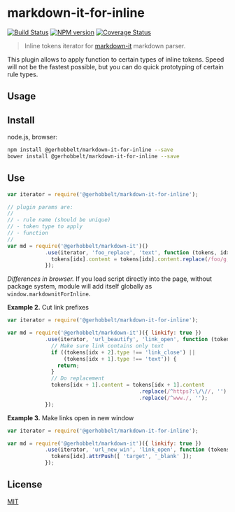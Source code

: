 # markdown-it-for-inline

[![Build Status](https://img.shields.io/travis/GerHobbelt/markdown-it-for-inline/master.svg?style=flat)](https://travis-ci.org/GerHobbelt/markdown-it-for-inline)
[![NPM version](https://img.shields.io/npm/v/@gerhobbelt/markdown-it-for-inline.svg?style=flat)](https://www.npmjs.org/package/@gerhobbelt/markdown-it-for-inline)
[![Coverage Status](https://img.shields.io/coveralls/GerHobbelt/markdown-it-for-inline/master.svg?style=flat)](https://coveralls.io/r/GerHobbelt/markdown-it-for-inline)

> Inline tokens iterator for [markdown-it](https://github.com/markdown-it/markdown-it) markdown parser.

This plugin allows to apply function to certain types of inline tokens. Speed
will not be the fastest possible, but you can do quick prototyping of certain
rule types.


## Usage

## Install

node.js, browser:

```bash
npm install @gerhobbelt/markdown-it-for-inline --save
bower install @gerhobbelt/markdown-it-for-inline --save
```

## Use

```js
var iterator = require('@gerhobbelt/markdown-it-for-inline');

// plugin params are:
//
// - rule name (should be unique)
// - token type to apply
// - function
//
var md = require('@gerhobbelt/markdown-it')()
            .use(iterator, 'foo_replace', 'text', function (tokens, idx) {
              tokens[idx].content = tokens[idx].content.replace(/foo/g, 'bar');
            });
```

_Differences in browser._ If you load script directly into the page, without
package system, module will add itself globally as `window.markdownitForInline`.


__Example 2.__ Cut link prefixes

```js
var iterator = require('@gerhobbelt/markdown-it-for-inline');

var md = require('@gerhobbelt/markdown-it')({ linkify: true })
            .use(iterator, 'url_beautify', 'link_open', function (tokens, idx) {
              // Make sure link contains only text
              if ((tokens[idx + 2].type !== 'link_close') ||
                  (tokens[idx + 1].type !== 'text')) {
                return;
              }
              // Do replacement
              tokens[idx + 1].content = tokens[idx + 1].content
                                          .replace(/^https?:\/\//, '')
                                          .replace(/^www./, '');
            });
```

__Example 3.__ Make links open in new window

```js
var iterator = require('@gerhobbelt/markdown-it-for-inline');

var md = require('@gerhobbelt/markdown-it')({ linkify: true })
            .use(iterator, 'url_new_win', 'link_open', function (tokens, idx) {
              tokens[idx].attrPush([ 'target', '_blank' ]);
            });
```


## License

[MIT](https://github.com/GerHobbelt/markdown-it-for-inline/blob/master/LICENSE)
